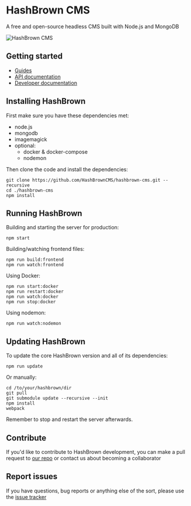 # HashBrown CMS
A free and open-source headless CMS built with Node.js and MongoDB

![HashBrown CMS](http://hashbrowncms.org/img/screenshot.jpg)

## Getting started
- [Guides](http://hashbrowncms.org/guides)
- [API documentation](http://hashbrowncms.org/docs/api/)
- [Developer documentation](http://hashbrowncms.org/docs/src/)

## Installing HashBrown
First make sure you have these dependencies met:  
- node.js
- mongodb
- imagemagick
- optional:
  - docker & docker-compose
  - nodemon

Then clone the code and install the dependencies:  
```
git clone https://github.com/HashBrownCMS/hashbrown-cms.git --recursive
cd ./hashbrown-cms
npm install
```

## Running HashBrown
Building and starting the server for production:
```
npm start
```

Building/watching frontend files:
```
npm run build:frontend
npm run watch:frontend
```

Using Docker:
```
npm run start:docker
npm run restart:docker
npm run watch:docker
npm run stop:docker
```

Using nodemon:
```
npm run watch:nodemon
```

## Updating HashBrown
To update the core HashBrown version and all of its dependencies:
```
npm run update
```

Or manually:
```
cd /to/your/hashbrown/dir
git pull
git submodule update --recursive --init
npm install
webpack 
```

Remember to stop and restart the server afterwards.

## Contribute
If you'd like to contribute to HashBrown development, you can make a pull request to [our repo](https://github.com/HashBrownCMS/hashbrown-cms) or contact us about becoming a collaborator

## Report issues
If you have questions, bug reports or anything else of the sort, please use the [issue tracker](https://github.com/HashBrownCMS/hashbrown-cms/issues)
